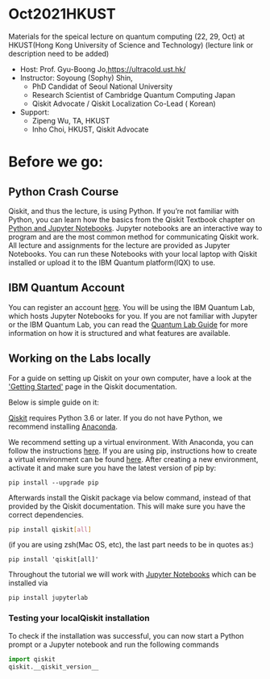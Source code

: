 # Oct2021HKUST

Materials for the speical lecture on quantum computing (22, 29, Oct) at HKUST(Hong Kong University of Science and Technology)
(lecture link or description need to be added)

- Host: Prof. Gyu-Boong Jo,https://ultracold.ust.hk/ 
- Instructor: Soyoung (Sophy) Shin, 
  - PhD Candidat of Seoul National University
  - Research Scientist of Cambridge Quantum Computing Japan
  - Qiskit Advocate / Qiskit Localization Co-Lead ( Korean)
- Support:  
    -   Zipeng Wu, TA, HKUST
    -   Inho Choi, HKUST, Qiskit Advocate
 

# Before we go:


## Python Crash Course

Qiskit, and thus the lecture, is using Python. If you’re not familiar with Python, you can learn how the basics from the Qiskit Textbook chapter on [Python and Jupyter Notebooks](https://qiskit.org/textbook/ch-prerequisites/python-and-jupyter-notebooks.html). Jupyter notebooks are an interactive way to program and are the most common method for communicating Qiskit work. All lecture and assignments for the lecture are provided as Jupyter Notebooks. You can run these Notebooks with your local laptop with Qiskit installed or upload it to the IBM Quantum platform(IQX) to use. 

## IBM Quantum Account

You can register an account [here](https://auth.quantum-computing.ibm.com/auth/idaas?redirectTo=https%3A%2F%2Fquantum-computing.ibm.com%2F). You will be using the IBM Quantum Lab, which hosts Jupyter Notebooks for you. If you are not familiar with Jupyter or the IBM Quantum Lab, you can read the [Quantum Lab Guide](https://quantum-computing.ibm.com/lab/docs/iql/#qlab) for more information on how it is structured and what features are available.

## Working on the Labs locally

For a guide on setting up Qiskit on your own computer, have a look at the ['Getting Started'](https://qiskit.org/documentation/getting_started.html) page in the Qiskit documentation. 

Below is simple guide on it:


[Qiskit](https://github.com/Qiskit/qiskit "Qiskit") requires Python 3.6 or later. If you do not have Python, we recommend installing [Anaconda](https://www.anaconda.com/products/individual "Anaconda Individual Edition").

We recommend setting up a virtual environment. With Anaconda, you can follow the instructions [here](https://qiskit.org/documentation/install.html "Qiskit Installation Instructions"). If you are using pip, instructions how to create a virtual environment can be found [here](https://packaging.python.org/guides/installing-using-pip-and-virtual-environments/).
After creating a new environment, activate it and make sure you have the latest version of pip by:
```
pip install --upgrade pip
```

Afterwards install the Qiskit package via below command, instead of that provided by the Qiskit documentation. This will make sure you have the correct dependencies.

```bash
pip install qiskit[all]
```

(if you are using zsh(Mac OS, etc), the last part needs to be in quotes as:)

```
pip install 'qiskit[all]'
```

Throughout the tutorial we will work with [Jupyter Notebooks](https://jupyter.org/ "Jupyter") which can be installed via 

```
pip install jupyterlab
```

### Testing your localQiskit installation

To check if the installation was successful, you can now start a Python prompt or a Jupyter notebook and run the following commands

```Python
import qiskit
qiskit.__qiskit_version__
```
